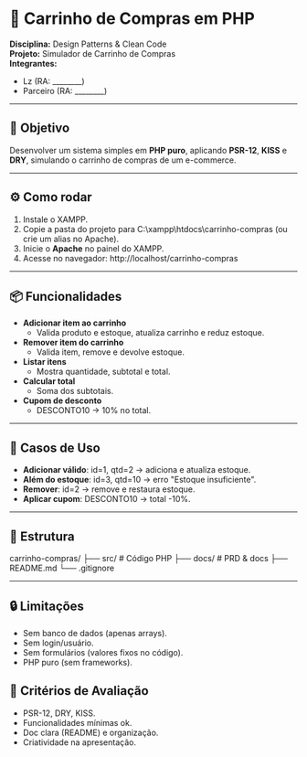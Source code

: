 ﻿# 🛒 Carrinho de Compras em PHP

**Disciplina:** Design Patterns & Clean Code  
**Projeto:** Simulador de Carrinho de Compras  
**Integrantes:**  
- Lz (RA: ________)  
- Parceiro (RA: ________)  

---

## 🚀 Objetivo
Desenvolver um sistema simples em **PHP puro**, aplicando **PSR-12**, **KISS** e **DRY**, simulando o carrinho de compras de um e-commerce.

---

## ⚙️ Como rodar
1. Instale o XAMPP.
2. Copie a pasta do projeto para C:\xampp\htdocs\carrinho-compras (ou crie um alias no Apache).
3. Inicie o **Apache** no painel do XAMPP.
4. Acesse no navegador:
   http://localhost/carrinho-compras

---

## 📦 Funcionalidades
- **Adicionar item ao carrinho**
  - Valida produto e estoque, atualiza carrinho e reduz estoque.
- **Remover item do carrinho**
  - Valida item, remove e devolve estoque.
- **Listar itens**
  - Mostra quantidade, subtotal e total.
- **Calcular total**
  - Soma dos subtotais.
- **Cupom de desconto**
  - DESCONTO10 → 10% no total.

---

## 🧪 Casos de Uso
- **Adicionar válido**: id=1, qtd=2 → adiciona e atualiza estoque.
- **Além do estoque**: id=3, qtd=10 → erro "Estoque insuficiente".
- **Remover**: id=2 → remove e restaura estoque.
- **Aplicar cupom**: DESCONTO10 → total -10%.

---

## 📂 Estrutura
carrinho-compras/
 ├── src/         # Código PHP
 ├── docs/        # PRD & docs
 ├── README.md
 └── .gitignore

---

## 🔒 Limitações
- Sem banco de dados (apenas arrays).
- Sem login/usuário.
- Sem formulários (valores fixos no código).
- PHP puro (sem frameworks).

## 📝 Critérios de Avaliação
- PSR-12, DRY, KISS.
- Funcionalidades mínimas ok.
- Doc clara (README) e organização.
- Criatividade na apresentação.
